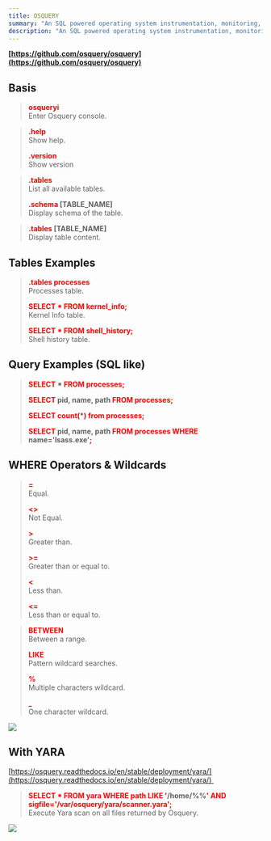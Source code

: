 ```yaml
---
title: OSQUERY
summary: "An SQL powered operating system instrumentation, monitoring, and analytics."
description: "An SQL powered operating system instrumentation, monitoring, and analytics."
---
```


**[https://github.com/osquery/osquery](https://github.com/osquery/osquery)**

## Basis


 > 
 > **<font color=red>osqueryi</font>**</br>
 > Enter Osquery console.

 > 
 > **<font color=red>.help</font>**</br>
 > Show help.
 > 
 > **<font color=red>.version</font>**</br>
 > Show version

 > 
 > **<font color=red>.tables</font>**</br>
 > List all available tables.
 > 
 > **<font color=red>.schema</font> \[TABLE_NAME\]**</br>
 > Display schema of the table.

 > 
 > **<font color=red>.tables</font> \[TABLE_NAME\]**</br>
 > Display table content.

## Tables Examples


 > 
 > **<font color=red>.tables processes</font>**</br>
 > Processes table.
 > 
 > **<font color=red>SELECT * FROM kernel_info;</font>**</br>
 > Kernel Info table.
 > 
 > **<font color=red>SELECT * FROM shell_history;</font>**</br>
 > Shell history table.

## Query Examples (SQL like)


 > 
 > **<font color=red>SELECT</font> * <font color=red>FROM processes;</font>**</br>
 > 
 > **<font color=red>SELECT</font> pid, name, path <font color=red>FROM processes;</font>**</br>
 > 
 > **<font color=red>SELECT count(</font>\*<font color=red>) from processes;</font>**</br>
 > 
 > **<font color=red>SELECT</font> pid, name, path <font color=red>FROM processes WHERE</font> name='lsass.exe'<font color=red>;</font>**</br>

## WHERE Operators & Wildcards


 > 
 > **<font color=red>=</font>**</br>
 > Equal.
 > 
 > **<font color=red>\<></font>**</br>
 > Not Equal.
 > 
 > **<font color=red>\></font>**</br>
 > Greater than.
 > 
 > **<font color=red>\>=</font>**</br>
 > Greater than or equal to.
 > 
 > **<font color=red>\<</font>**</br>
 > Less than.
 > 
 > **<font color=red>\<=</font>**</br>
 > Less than or equal to.

 > 
 > **<font color=red>BETWEEN</font>**</br>
 > Between a range.
 > 
 > **<font color=red>LIKE</font>**</br>
 > Pattern wildcard searches.
 > 
 > **<font color=red>%</font>**</br>
 > Multiple characters wildcard.
 > 
 > **<font color=red>\_</font>**</br>
 > One character wildcard.

**![](https://lh6.googleusercontent.com/vP_tjGvX4curEEZCc0WBegW-yrGb2b9W-OqUzPJ3s4x_4UXit3wetN4rfhNz6pQpZGLBhur7vzqs5ALuWj1uTmx8eiLn5KdL5Of9um0zcLbhfF3Loiu1BovSj92yYcTbgpAI7JUgh8yNhmChEaIDLw)**

## With YARA

[https://osquery.readthedocs.io/en/stable/deployment/yara/](https://osquery.readthedocs.io/en/stable/deployment/yara/) 

 > 
 > **<font color=red>SELECT * FROM yara WHERE path LIKE '</font>/home/%%<font color=red>' AND sigfile='/var/osquery/yara/scanner.yara';</font>**</br>
 > Execute Yara scan on all files returned by Osquery.

![](https://lh6.googleusercontent.com/D6ak31cKFRP0HZbK2TxO-iYRQozyZxW1hatqFB8s3MUiPjhrzi8D7tBTBS9zfpBdNIM9XRWH9FmqPOfg-McSLmk6Ty7hjUHaq8zSdo9JcVbCG9K05AK8OSgl03DbGYa9nkggQ_cU6Tput4n-wtqsfg)
